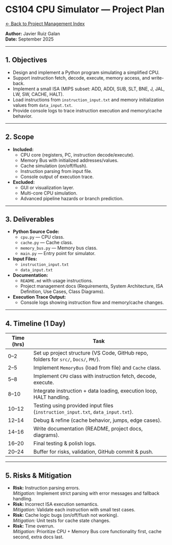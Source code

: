 # CS104 CPU Simulator — Project Plan

[← Back to Project Management Index](../../README.md)

**Author:** Javier Ruiz Galan  
**Date:** September 2025  

---

## 1. Objectives
- Design and implement a Python program simulating a simplified CPU.
- Support instruction fetch, decode, execute, memory access, and write-back.
- Implement a small ISA (MIPS subset: ADD, ADDI, SUB, SLT, BNE, J, JAL, LW, SW, CACHE, HALT).
- Load instructions from `instruction_input.txt` and memory initialization values from `data_input.txt`.
- Provide console logs to trace instruction execution and memory/cache behavior.

---

## 2. Scope
- **Included:**
  - CPU core (registers, PC, instruction decode/execute).
  - Memory Bus with initialized addresses/values.
  - Cache simulation (on/off/flush).
  - Instruction parsing from input file.
  - Console output of execution trace.
- **Excluded:**
  - GUI or visualization layer.
  - Multi-core CPU simulation.
  - Advanced pipeline hazards or branch prediction.

---

## 3. Deliverables
- **Python Source Code:**
  - `cpu.py` — CPU class.
  - `cache.py` — Cache class.
  - `memory_bus.py` — Memory bus class.
  - `main.py` — Entry point for simulator.
- **Input Files:**
  - `instruction_input.txt`
  - `data_input.txt`
- **Documentation:**
  - `README.md` with usage instructions.
  - Project management docs (Requirements, System Architecture, ISA Definition, Use Cases, Class Diagrams).
- **Execution Trace Output:**
  - Console logs showing instruction flow and memory/cache changes.

---

## 4. Timeline (1 Day)
| Time (hrs) | Task |
|------------|------|
| 0–2 | Set up project structure (VS Code, GitHub repo, folders for `src/`, `Docs/`, `PM/`). |
| 2–5 | Implement `MemoryBus` (load from file) and `Cache` class. |
| 5–8 | Implement `CPU` class with instruction fetch, decode, execute. |
| 8–10 | Integrate instruction + data loading, execution loop, HALT handling. |
| 10–12 | Testing using provided input files (`instruction_input.txt`, `data_input.txt`). |
| 12–14 | Debug & refine (cache behavior, jumps, edge cases). |
| 14–16 | Write documentation (README, project docs, diagrams). |
| 16–20 | Final testing & polish logs. |
| 20–24 | Buffer for risks, validation, GitHub commit & push. |

---

## 5. Risks & Mitigation
- **Risk:** Instruction parsing errors.  
  *Mitigation:* Implement strict parsing with error messages and fallback handling.  
- **Risk:** Incorrect ISA execution semantics.  
  *Mitigation:* Validate each instruction with small test cases.  
- **Risk:** Cache logic bugs (on/off/flush not working).  
  *Mitigation:* Unit tests for cache state changes.  
- **Risk:** Time overrun.  
  *Mitigation:* Prioritize CPU + Memory Bus core functionality first, cache second, extra docs last.  

